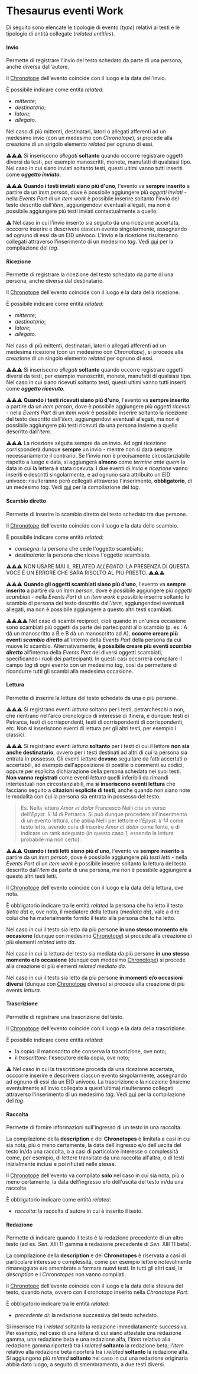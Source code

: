 # Thesaurus eventi Work 
Di seguito sono elencate le tipologie di evento (_type_) relativi ai testi e le tipologie di entità collegate (_related entities_).  


#### Invio 
Permette di registrare l'invio del testo schedato da parte di una persona, anche diversa dall'autore.

Il [Chronotope](Asserted_Chronotope_Brick.md) dell'evento coincide con il luogo e la data dell'invio.   

È possibile indicare come entità _related_:  
* _mittente_;  
* _destinatario_;  
* _latore_;
* _allegato_.

Nel caso di più mittenti, destinatari, latori o allegati afferenti ad un medesimo invio (con un medesimo con _Chronotope_), si procede alla creazione di un singolo elemento _related_ per ognuno di essi.

⚠️⚠️⚠️ Si inseriscono _allegati_ **soltanto** quando occorre registrare oggetti diversi da testi, per esempio manoscritti, monete, manufatti di qualsiasi tipo. Nel caso in cui siano inviati soltanto testi, questi ultimi vanno tutti inseriti come **_oggetto inviato_**. 

⚠️⚠️⚠️ **Quando i testi inviati siano più d'uno**, l'evento va **sempre inserito** a partire da un _item person_, dove è possibile aggiungere più _oggetti inviati_ - nella _Events Part_ di un _item work_ è possibile inserire soltanto l'invio del testo descritto dall'_item_, aggiungendovi eventuali allegati, ma non è possibile aggiungere più testi inviati contestualmente a quello.

⚠️ Nel caso in cui l'invio inserito sia seguito da una ricezione accertata, occcorre inserire e descrivere ciascun evento singolarmente, assegnando ad ognuno di essi da un EID univoco. L'invio e la ricezione risulteranno collegati attraverso l'inserimento di un medesimo _tag_. Vedi [qui](Events_Part.md#-tag) per la compilazione del _tag_. 

#### Ricezione  
Permette di registrare la ricezione del testo schedato da parte di una persona, anche diversa dal destinatario.  

Il [Chronotope](Asserted_Chronotope_Brick.md) dell'evento coincide con il luogo e la data della ricezione.   

È possibile indicare come entità _related_:  
* _mittente_;  
* _destinatario_;  
* _latore_;  
* _allegato_.

Nel caso di più mittenti, destinatari, latori o allegati afferenti ad un medesima ricezione (con un medesimo con _Chronotope_), si procede alla creazione di un singolo elemento _related_ per ognuno di essi.  

⚠️⚠️⚠️ Si inseriscono _allegati_ **soltanto** quando occorre registrare oggetti diversi da testi, per esempio manoscritti, monete, manufatti di qualsiasi tipo. Nel caso in cui siano ricevuti soltanto testi, questi ultimi vanno tutti inseriti come **_oggetto ricevuto_**. 

⚠️⚠️⚠️ **Quando i testi ricevuti siano più d'uno**, l'evento va **sempre inserito** a partire da un _item person_, dove è possibile aggiungere più _oggetti ricevuti_ - nella _Events Part_ di un _item work_ è possibile inserire soltanto la ricezione del testo descritto dall'_item_, aggiungendovi eventuali allegati, ma non è possibile aggiungere più testi ricevuti da una persona insieme a quello descritto dall'_item_.

⚠️⚠️⚠️ La ricezione séguita sempre da un invio. Ad ogni ricezione corrisponderà dunque **sempre** un invio - mentre non si darà sempre necessariamente il contrario. Se l'invio non è precisamente circostanziabile rispetto a luogo e data, si aggiungerà **almeno** come _termine ante quem_ la data in cui la lettera è stata ricevuta. I due eventi di _invio_ e _ricezione_ vanno inseriti e descritti singolarmente, e ad ognuno sarà attribuito un EID univoco: risulteranno però collegati attraverso l'inserimento, **obbligatorio**, di un medesimo _tag_. Vedi [qui](Events_Part.md#-tag) per la compilazione del _tag_. 
 

#### Scambio diretto  
Permette di inserire lo scambio diretto del testo schedato tra due persone.

Il [Chronotope](Asserted_Chronotope_Brick.md) dell'evento coincide con il luogo e la data dello scambio.   

È possibile indicare come entità _related_:  
* _consegna_: la persona che cede l'oggetto scambiato;  
* _destinatario_: la persona che riceve l'oggetto scambiato. 

⚠️⚠️⚠️ NON USARE MAI IL RELATED _ALLEGATO_: LA PRESENZA DI QUESTA VOCE È UN ERRORE CHE SARÀ RISOLTO AL PIÙ PRESTO. ⚠️⚠️⚠️ 

⚠️⚠️⚠️ **Quando gli oggetti scambiati siano più d'uno**, l'evento va **sempre inserito** a partire da un _item person_, dove è possibile aggiungere più _oggetti scambiati_ - nella _Events Part_ di un _item work_ è possibile inserire soltanto lo scambio di persona del testo descritto dall'_item_, aggiungendovi eventuali allegati, ma non è possibile aggiungere a questo altri testi scambiati.

⚠⚠️⚠️⚠️ Nel caso di scambi reciproci, cioè quando in un'unica occasione sono scambiati più oggetti da parte dei partecipanti allo scambio (p. es.: A dà un manoscritto a B e B dà un manoscritto ad A), **occorre creare più eventi _scambio diretto_** all'interno della _Events Part_ della persona da cui muove lo scambio. Alternativamente, **è possibile creare più eventi _scambio diretto_** all'interno della _Events Part_ dei diversi oggetti scambiati, specificando i ruoli dei partecipanti. In questi casi occorrerà compilare il campo _tag_ di ogni evento con un medesimo _tag_, così da permettere di ricondurre tutti gli scambi alla medesima occasione.

#### Lettura
Permette di inserire la lettura del testo schedato da una o più persone. 

⚠️⚠️⚠️ Si registrano eventi _lettura_ soltano per i testi, petrarcheschi o non, che rientrano nell'arco cronologico di interesse di Itinera, e dunque: testi di Petrarca, testi di corrispondenti, testi di corrispondenti di corrispondenti, etc. Non si inseriscono eventi di lettura per gli altri testi, per esempio i classici.

⚠️⚠️⚠️ Si registrano eventi _lettura_ **soltanto** per i testi di cui il lettore **non sia anche destinatario**, ovvero per i testi destinati ad altri di cui la persona sia entrata in possesso. Gli eventi _lettura_ **devono** seguitare da fatti accertati o accertabili, ad esempio dall'apposizione di postille o commenti su codici, oppure per esplicita dichiarazione della persona schedata nei suoi testi. **Non vanno registrati** come eventi _lettura_ quelli inferibili da rimandi intertestuali non circostanziabili, ma **si inseriscono eventi lettura** che facciano seguito a **citazioni esplicite di testi**, anche quando non siano note le modalità con cui la persona sia entrata in possesso del testo.

> Es. Nella lettera _Amor et dolor_ Francesco Nelli cita un verso dell'_Epyst. II 14_ di Petrarca. Si può dunque procedere all'inserimento di un evento lettura, che abbia Nelli per lettore e l'_Epyst. II 14_ come testo letto, avendo cura di inserire _Amor et dolor_ come fonte, e di indicare un rank adeguato (in questo caso 1, essendo la lettura probabile ma non certo).

⚠️⚠️⚠️ **Quando i testi letti siano più d'uno**, l'evento va **sempre inserito** a partire da un _item person_, dove è possibile aggiungere più _testi letti_ - nella _Events Part_ di un _item work_ è possibile inserire soltanto la lettura del testo descritto dall'_item_ da parte di una persona, ma non è possibile aggiungere a questo altri testi letti.

Il [Chronotope](Asserted_Chronotope_Brick.md) dell'evento coincide con il luogo e la data della lettura, ove nota.   

È obbligatorio indicare tra le entità _related_ la persona che ha letto il testo (_letto da_) e, ove noto, il mediatore della lettura (_mediata da_), vale a dire colui che ha materialmente fornito il testo alla persona che lo ha letto.

Nel caso in cui il testo sia letto da più persone **in uno stesso momento e/o occasione** (dunque con medesimo [Chronotope](Asserted_Chronotope_Brick.md)) si procede alla creazione di più elementi _related_ _letto da_.

Nel caso in cui la lettura del testo sia mediata da più persone **in uno stesso momento e/o occasione** (dunque con medesimo [Chronotope](Asserted_Chronotope_Brick.md)) si procede alla creazione di più elementi _related_ _mediato da_.

Nel caso in cui il testo sia letto da più persone **in momenti e/o occasioni diversi** (dunque con [Chronotope](Asserted_Chronotope_Brick.md) diverso) si procede alla creazione di più events _lettura_.

#### Trascrizione
Permette di registrare una trascrizione del testo.

Il [Chronotope](Asserted_Chronotope_Brick.md) dell'evento coincide con il luogo e la data della trascrizione.   

È possibile indicare come entità _related_:  
* la _copia_: il manoscritto che conserva la trascrizione, ove noto;
* il _trascrittore_: l'esecutore della copia, ove noto;

⚠️ Nel caso in cui la trascrizione proceda da una ricezione accertata, occcorre inserire e descrivere ciascun evento singolarmente, assegnando ad ognuno di essi da un EID univoco. La trascrizione e la ricezione (insieme eventulmente all'invio collegato a quest'ultima) risulteranno collegati attraverso l'inserimento di un medesimo _tag_. Vedi [qui](Events_Part.md#-tag) per la compilazione del _tag_. 

#### Raccolta
Permette di fornire informazioni sull'ingresso di un testo in una raccolta.    

La compilazione della **description** e dei **Chronotopes** è limitata a casi in cui sia nota, più o meno certamente, la data dell'ingresso e/o dell'uscita del testo in/da una raccolta, o a casi di particolare interesse o complessità come, per esempio, di lettere transitate da una raccolta all'altra, o di testi inizialmente inclusi e poi rifiutati nelle stesse. 

Il [Chronotope](Asserted_Chronotope_Brick.md) dell'evento va compilato **solo** nel caso in cui sia nota, più o meno certamente, la data dell'ingresso e/o dell'uscita del testo in/da una raccolta.  

È obbligatorio indicare come entità _related_:  
* _raccolta_: la raccolta d'autore in cui è inserito il testo.    

#### Redazione
Permette di indicare quando il testo è la redazione precedente di un altro testo (ad es. _Sen_. XIII 11 gamma è redazione precedente di _Sen_. XIII 11 beta).  

La compilazione della **description** e dei **Chronotopes** è riservata a casi di particolare interesse o complessità, come per esempio lettere notevolmente rimaneggiate e/o smembrate a formare nuovi testi. In tutti gli altri casi, la _description_ e i _Chronotopes_ non vanno compilati.    

Il [Chronotope](Asserted_Chronotope_Brick.md) dell'evento coincide con il luogo e la data della stesura del testo, quando nota, ovvero con il cronotopo inserito nella _Chronotope Part_.

È obbligatorio indicare tra le entità _related_:  
* _precedente di_: la redazione successiva del testo schedato.

Si inserisce tra i _related_ soltanto la redazione immediatamente successiva. Per esempio, nel caso di una lettera di cui siano attestate una redazione gamma, una redazione beta e una redazione alfa, l'_item_ relativo alla redazione gamma riporterà tra i _related_ **soltanto** la redazione beta; l'_item_ relativo alla redazione beta riporterà tra i _related_ **soltanto** la redazione alfa.  
Si aggiungono più _related_ **soltanto** nel caso in cui una redazione originaria abbia dato luogo, a seguito di smembramento, a due testi diversi.  
